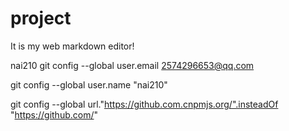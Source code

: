 # project
It is my web markdown editor! 

nai210 git config --global user.email 2574296653@qq.com

git config --global user.name "nai210"

git config --global url."https://github.com.cnpmjs.org/".insteadOf "https://github.com/"
